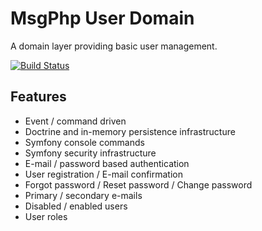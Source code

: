# MsgPhp User Domain

A domain layer providing basic user management.

[![Build Status](https://travis-ci.org/msgphp/user.svg?branch=master)](https://travis-ci.org/msgphp/user)

## Features

- Event / command driven
- Doctrine and in-memory persistence infrastructure
- Symfony console commands
- Symfony security infrastructure
- E-mail / password based authentication
- User registration / E-mail confirmation
- Forgot password / Reset password / Change password
- Primary / secondary e-mails
- Disabled / enabled users
- User roles
